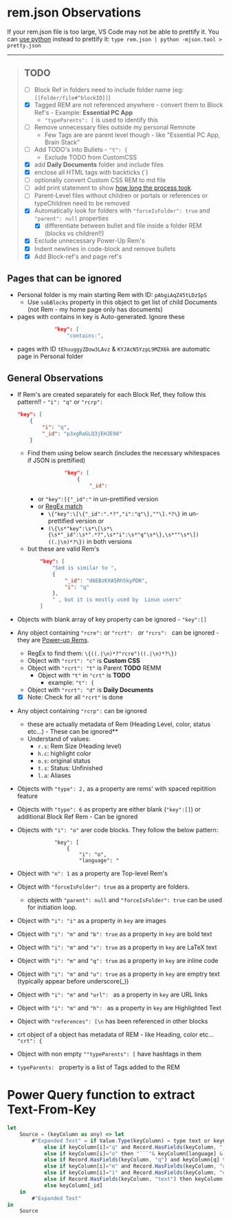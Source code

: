 # rem.json Observations

If your rem.json file is too large, VS Code may not be able to prettify it. You can [use python](https://stackoverflow.com/questions/19875218/best-way-to-format-large-json-file-30-mb) instead to prettify it: `type rem.json | python -mjson.tool > pretty.json`
___

> ## TODO
> * [ ] Block Ref in folders need to include folder name (eg: `[[Folder/file#^blockID]]`)
> * [x] Tagged REM are not referenced anywhere - convert them to Block Ref's - Example: **Essential PC App**
>   * `"typeParents": [` is used to identify this
> * [ ] Remove unnecessary files outside my personal Remnote
>   * Few Tags are are parent level though - like "Essential PC App, Brain Stack"
> * [ ] Add TODO's into Bullets - `"t": {` 
>   * Exclude TODO from CustomCSS  
> * [x] add **Daily Documents** folder and include files 
> * [x] enclose all HTML tags with backticks (`)
> * [ ] optionally convert Custom CSS REM to md file
> * [ ] add print statement to show [how long the process took](https://stackoverflow.com/questions/1557571/how-do-i-get-time-of-a-python-programs-execution).
> * [ ] Parent-Level files without children or portals or references or typeChildren need to be removed
> * [x] Automatically look for folders with `"forceIsFolder": true` and `"parent": null` properties
>   * [x] differentiate between bullet and file inside a folder REM (blocks vs children!!)
> * [x] Exclude unnecessary Power-Up Rem's
> * [x] Indent newlines in code-block and remove bullets
> * [x] Add Block-ref's and page ref's

## Pages that can be ignored

* Personal folder is my main starting Rem with ID: `pAbgiAqZ45tLDzSpS`
    * Use `subBlocks` property in this object to get list of child Documents (not Rem - my home page only has documents)
* pages with contains in key is Auto-generated. Ignore these
    ```JSON
                "key": [
                    "contains:",
    ```
* pages with ID `tEhuuggyZDow3LAvz` & `KYJAcN5YzpL9MZX6k` are automatic page in Personal folder

## General Observations

* If Rem's are created separately for each Block Ref, they follow this pattern!! - `"i": "q"` or `"rcrp":`
    ```JSON
    "key": [
        {
            "i": "q",
            "_id": "p3xgRaGLQ3jEHJE98"
        }
    ```
    * Find them using below search (includes the necessary whitespaces if JSON is prettified)
        ```JSON
                    "key": [
                        {
                            "_id":
        ```
        * or `"key":[{"_id":"` in un-prettified version <br>
        * or [RegEx match](https://regex101.com/r/tL9OZ7/5/) 
            * `\{"key":\[\{"_id":".*?","i":"q"\},""\].*?\}` in un-prettified version or 
            * `(\{\s*"key":\s*\[\s*\{\s*"_id":\s*".*?",\s*"i":\s*"q"\s*\},\s*""\s*\])((.|\n)*?\})` in both versions
    * but these are valid Rem's
        ```JSON
            "key": [
                "Sed is similar to ",
                {
                    "_id": "d6EBzKXA5Rh5kyPDN",
                    "i": "q"
                },
                " , but it is mostly used by  Linux users"
            ]
        ```

* Objects with blank array of key property can be ignored - `"key":[]`
* Any object containing `"rcre":` or `"rcrt": ` or `"rcrs": ` can be ignored - they are [Power-up Rems](https://www.redgregory.com/remnote-content/2020/11/1/a-list-of-remnotes-power-up-rems-and-what-they-do).
    * RegEx to find them: `\{((.|\n)*?"rcre")((.|\n)*?\})`
    * Object with `"rcrt": "c"` is **Custom CSS**
    * Object with `"rcrt": "t"` is Parent **TODO** REMM
        * Object with `"t"` in `"crt"` is **TODO**
            * example: `"t": {`
    * Object with `"rcrt": "d"` is **Daily Documents**

    * [x] Note: Check for all `"rcrt"` is done
* Any object containing `"rcrp":` can be ignored
    * these are actually metadata of Rem (Heading Level, color, status etc...) - These can be ignored**
    * Understand of values:
        * `r.s`: Rem Size (Heading level)
        * `h.c`: highlight color
        * `o.s`: original status
        * `t.s`: Status: Unfinished
        * `l.a`: Aliases
* Objects with `"type": 2,` as a property are rems' with spaced repitition feature
* Objects with `"type": 6` as property are either blank (`"key":[]`) or additional Block Ref Rem - Can be ignored
* Objects with `"i": "o"` arer code blocks. They follow the below pattern:
    ```
                "key": [
                    {
                        "i": "o",
                        "language": "
    ```
* Object with `"n": 1` as a property are Top-level Rem's
* Object with `"forceIsFolder": true` as a property are folders. 
    * objects with `"parent": null` and `"forceIsFolder": true` can be used for initiation loop.
* Object with `"i": "i"` as a property in `key` are images
* Object with `"i": "m"` and `"b": true` as a property in `key` are bold text
* Object with `"i": "m"` and `"x": true` as a property in `key` are LaTeX text
* Object with `"i": "m"` and `"q": true` as a property in `key` are inline code
* Object with `"i": "m"` and `"u": true` as a property in `key` are emptry text (typically appear before underscore(_))
* Object with `"i": "m"` and `"url": ` as a property in `key` are URL links
* Object with `"i": "m"` and `"h": ` as a property in `key` are Highlighted Text
* Object with `"references": [\n` has been referenced in other blocks
* crt object of a object has metadata of REM - like Heading, color etc... `"crt": {`
* Object with non empty `""typeParents": [` have hashtags in them

* `typeParents: ` property is a list of Tags added to the REM

# Power Query function to extract Text-From-Key
```js
let
    Source = (keyColumn as any) => let
        #"Expanded Text" = if Value.Type(keyColumn) = type text or keyColumn is null then keyColumn 
            else if keyColumn[i]="q" and Record.HasFields(keyColumn, "_id") then "((" & keyColumn[_id] & "))" 
            else if keyColumn[i]="o" then "```"& keyColumn[language] & "#(lf)" & keyColumn[text] & "#(lf)" & "```"
            else if Record.HasFields(keyColumn, "q") and keyColumn[q] then "`" & keyColumn[text] & "`"
            else if keyColumn[i]="m" and Record.HasFields(keyColumn, "url") then "[" & keyColumn[text] & "](" & keyColumn[url] & ")" 
            else if keyColumn[i]="i" and Record.HasFields(keyColumn, "url") then "![" & keyColumn[url] & "]" 
            else if Record.HasFields(keyColumn, "text") then keyColumn[text] 
            else keyColumn[_id]
    in
        #"Expanded Text"
in
    Source
```
